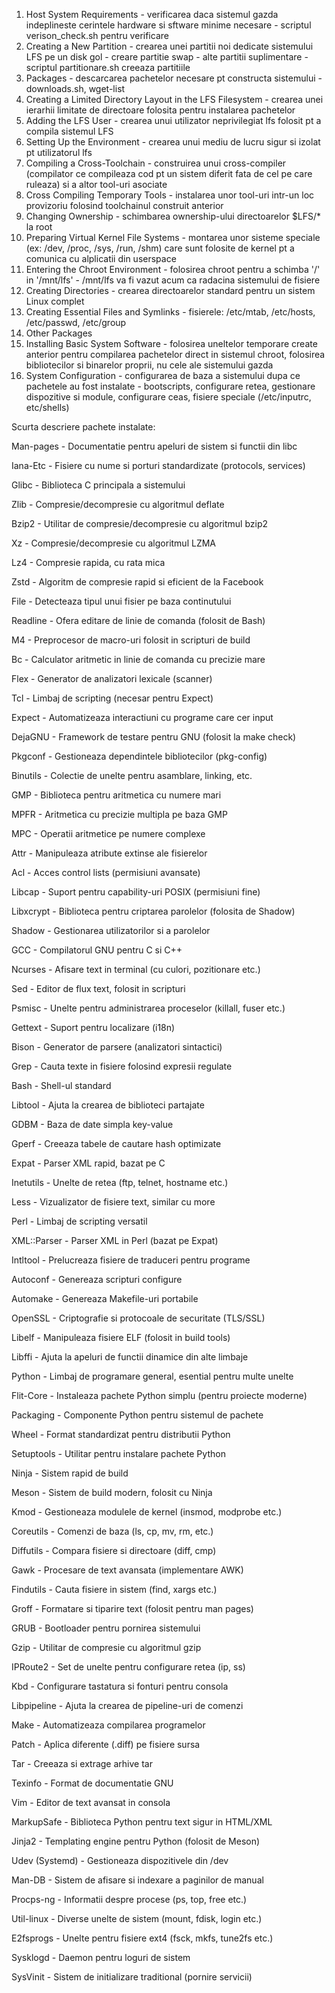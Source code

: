1. Host System Requirements - verificarea daca sistemul gazda indeplineste cerintele hardware si sftware minime necesare
                            - scriptul verison_check.sh pentru verificare
2. Creating a New Partition - crearea unei partitii noi dedicate sistemului LFS pe un disk gol
                            - creare partitie swap
                            - alte partitii suplimentare
                            - scriptul partitionare.sh creeaza partitiile
3. Packages - descarcarea pachetelor necesare pt constructa sistemului
            - downloads.sh, wget-list
4. Creating a Limited Directory Layout in the LFS Filesystem - crearea unei ierarhii limitate de directoare folosita pentru instalarea pachetelor
5. Adding the LFS User - crearea unui utilizator neprivilegiat lfs folosit pt a compila sistemul LFS
6. Setting Up the Environment - crearea unui mediu de lucru sigur si izolat pt utilizatorul lfs
7. Compiling a Cross-Toolchain - construirea unui cross-compiler (compilator ce compileaza cod pt un sistem diferit fata de cel pe care ruleaza) si a altor tool-uri asociate
8. Cross Compiling Temporary Tools - instalarea unor tool-uri intr-un loc provizoriu folosind toolchainul construit anterior
9. Changing Ownership - schimbarea ownership-ului directoarelor $LFS/* la root
10. Preparing Virtual Kernel File Systems - montarea unor sisteme speciale (ex: /dev, /proc,                                                  /sys, /run, /shm) care sunt folosite de kernel pt a                                               comunica cu alplicatii din userspace
11. Entering the Chroot Environment - folosirea chroot pentru a schimba '/' in '/mnt/lfs'
                                    - /mnt/lfs va fi vazut acum ca radacina sistemului de fisiere
12. Creating Directories - crearea directoarelor standard pentru un sistem Linux complet
13. Creating Essential Files and Symlinks - fisierele: /etc/mtab, /etc/hosts, /etc/passwd,                                                    /etc/group
14. Other Packages
15. Installing Basic System Software - folosirea uneltelor temporare create anterior pentru compilarea                                                  pachetelor direct in sistemul chroot, folosirea bibliotecilor si                                                 binarelor proprii, nu cele ale sistemului gazda
16. System Configuration - configurarea de baza a sistemului dupa ce pachetele au fost instalate
                         - bootscripts, configurare retea, gestionare dispozitive si module, configurare ceas,
                           fisiere speciale (/etc/inputrc, etc/shells) 



    


Scurta descriere pachete instalate:

Man-pages        - Documentatie pentru apeluri de sistem si functii din libc

Iana-Etc         - Fisiere cu nume si porturi standardizate (protocols, services)

Glibc            - Biblioteca C principala a sistemului

Zlib             - Compresie/decompresie cu algoritmul deflate

Bzip2            - Utilitar de compresie/decompresie cu algoritmul bzip2

Xz               - Compresie/decompresie cu algoritmul LZMA

Lz4              - Compresie rapida, cu rata mica

Zstd             - Algoritm de compresie rapid si eficient de la Facebook

File             - Detecteaza tipul unui fisier pe baza continutului

Readline         - Ofera editare de linie de comanda (folosit de Bash)

M4               - Preprocesor de macro-uri folosit in scripturi de build

Bc               - Calculator aritmetic in linie de comanda cu precizie mare

Flex             - Generator de analizatori lexicale (scanner)

Tcl              - Limbaj de scripting (necesar pentru Expect)

Expect           - Automatizeaza interactiuni cu programe care cer input

DejaGNU          - Framework de testare pentru GNU (folosit la make check)

Pkgconf          - Gestioneaza dependintele bibliotecilor (pkg-config)

Binutils         - Colectie de unelte pentru asamblare, linking, etc.

GMP              - Biblioteca pentru aritmetica cu numere mari

MPFR             - Aritmetica cu precizie multipla pe baza GMP

MPC              - Operatii aritmetice pe numere complexe

Attr             - Manipuleaza atribute extinse ale fisierelor

Acl              - Acces control lists (permisiuni avansate)

Libcap           - Suport pentru capability-uri POSIX (permisiuni fine)

Libxcrypt        - Biblioteca pentru criptarea parolelor (folosita de Shadow)

Shadow           - Gestionarea utilizatorilor si a parolelor

GCC              - Compilatorul GNU pentru C si C++

Ncurses          - Afisare text in terminal (cu culori, pozitionare etc.)

Sed              - Editor de flux text, folosit in scripturi

Psmisc           - Unelte pentru administrarea proceselor (killall, fuser etc.)

Gettext          - Suport pentru localizare (i18n)

Bison            - Generator de parsere (analizatori sintactici)

Grep             - Cauta texte in fisiere folosind expresii regulate

Bash             - Shell-ul standard

Libtool          - Ajuta la crearea de biblioteci partajate

GDBM             - Baza de date simpla key-value

Gperf            - Creeaza tabele de cautare hash optimizate

Expat            - Parser XML rapid, bazat pe C

Inetutils        - Unelte de retea (ftp, telnet, hostname etc.)

Less             - Vizualizator de fisiere text, similar cu more

Perl             - Limbaj de scripting versatil

XML::Parser      - Parser XML in Perl (bazat pe Expat)

Intltool         - Prelucreaza fisiere de traduceri pentru programe

Autoconf         - Genereaza scripturi configure

Automake         - Genereaza Makefile-uri portabile

OpenSSL          - Criptografie si protocoale de securitate (TLS/SSL)

Libelf           - Manipuleaza fisiere ELF (folosit in build tools)

Libffi           - Ajuta la apeluri de functii dinamice din alte limbaje

Python           - Limbaj de programare general, esential pentru multe unelte

Flit-Core        - Instaleaza pachete Python simplu (pentru proiecte moderne)

Packaging        - Componente Python pentru sistemul de pachete

Wheel            - Format standardizat pentru distributii Python

Setuptools       - Utilitar pentru instalare pachete Python

Ninja            - Sistem rapid de build

Meson            - Sistem de build modern, folosit cu Ninja

Kmod             - Gestioneaza modulele de kernel (insmod, modprobe etc.)

Coreutils        - Comenzi de baza (ls, cp, mv, rm, etc.)

Diffutils        - Compara fisiere si directoare (diff, cmp)

Gawk             - Procesare de text avansata (implementare AWK)

Findutils        - Cauta fisiere in sistem (find, xargs etc.)

Groff            - Formatare si tiparire text (folosit pentru man pages)

GRUB             - Bootloader pentru pornirea sistemului

Gzip             - Utilitar de compresie cu algoritmul gzip

IPRoute2         - Set de unelte pentru configurare retea (ip, ss)

Kbd              - Configurare tastatura si fonturi pentru consola

Libpipeline      - Ajuta la crearea de pipeline-uri de comenzi

Make             - Automatizeaza compilarea programelor

Patch            - Aplica diferente (.diff) pe fisiere sursa

Tar              - Creeaza si extrage arhive tar

Texinfo          - Format de documentatie GNU

Vim              - Editor de text avansat in consola

MarkupSafe       - Biblioteca Python pentru text sigur in HTML/XML

Jinja2           - Templating engine pentru Python (folosit de Meson)

Udev (Systemd)   - Gestioneaza dispozitivele din /dev

Man-DB           - Sistem de afisare si indexare a paginilor de manual

Procps-ng        - Informatii despre procese (ps, top, free etc.)

Util-linux       - Diverse unelte de sistem (mount, fdisk, login etc.)

E2fsprogs        - Unelte pentru fisiere ext4 (fsck, mkfs, tune2fs etc.)

Sysklogd         - Daemon pentru loguri de sistem

SysVinit         - Sistem de initializare traditional (pornire servicii)

